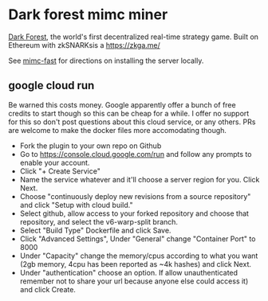 # Dark forest mimc miner

[Dark Forest](https://zkga.me/), the world's first decentralized real-time
strategy game. Built on Ethereum with zkSNARKsis a <https://zkga.me/>

See [mimc-fast](mimc-fast) for directions on installing the server locally.

## google cloud run

Be warned this costs money. Google apparently offer a bunch of free credits to
start though so this can be cheap for a while. I offer no support for this so
don't post questions about this cloud service, or any others. PRs are welcome to
make the docker files more accomodating though.

- Fork the plugin to your own repo on Github
- Go to <https://console.cloud.google.com/run> and follow any prompts to enable your account.
- Click "+ Create Service"
- Name the service whatever and it'll choose a server region for you. Click Next.
- Choose "continuously deploy new revisions from a source repository" and click "Setup with cloud build."
- Select github, allow access to your forked repository and choose that repository, and select the v6-warp-split branch.
- Select "Build Type" Dockerfile and click Save.
- Click "Advanced Settings", Under "General" change "Container Port" to 8000
- Under "Capacity" change the memory/cpus according to what you want (2gb memory, 4cpu has been reported as ~4k hashes) and click Next.
- Under "authentication" choose an option. If allow unauthenticated remember not to share your url because anyone else could access it) and click Create.
